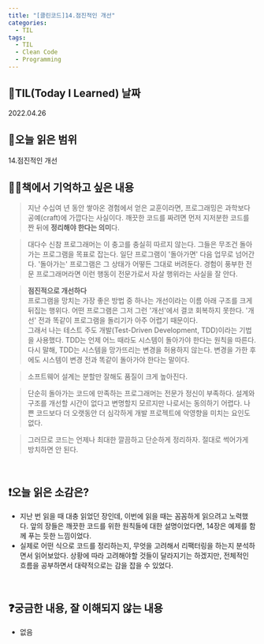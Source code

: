 ```yaml
---
title: "[클린코드]14.점진적인 개선"
categories:
  - TIL
tags:
  - TIL
  - Clean Code
  - Programming
---
```


## 📆TIL(Today I Learned) 날짜

2022.04.26

## 📑오늘 읽은 범위

14.점진적인 개선

## ✍🏻책에서 기억하고 싶은 내용

> 지난 수십여 년 동안 쌓아온 경험에서 얻은 교훈이라면, 프로그래밍은 과학보다 공예(craft)에 가깝다는 사실이다. 깨끗한 코드를 짜려면 먼저 지저분한 코드를 짠 뒤에 **정리해야 한다는 의미**다.

> 대다수 신참 프로그래머는 이 충고를 충실히 따르지 않는다. 그들은 무조건 돌아가는 프로그램을 목표로 잡는다. 일단 프로그램이 '돌아가면' 다음 업무로 넘어간다. '돌아가는' 프로그램은 그 상태가 어떻든 그대로 버려둔다. 경험이 풍부한 전문 프로그래머라면 이런 행동이 전문가로서 자살 행위라는 사실을 잘 안다.

> **점진적으로 개선하다**  
> 프로그램을 망치는 가장 좋은 방법 중 하나는 개선이라는 이름 아래 구조를 크게 뒤집는 행위다. 어떤 프로그램은 그저 그런 '개선'에서 결코 회복하지 못한다. '개선' 전과 똑같이 프로그램을 돌리기가 아주 어렵기 때문이다.  
> 그래서 나는 테스트 주도 개발(Test-Driven Development, TDD)이라는 기법을 사용했다. TDD는 언제 어느 때라도 시스템이 돌아가야 한다는 원칙을 따른다. 다시 말해, TDD는 시스템을 망가뜨리는 변경을 허용하지 않는다. 변경을 가한 후에도 시스템이 변경 전과 똑같이 돌아가야 한다는 말이다.

> 소프트웨어 설계는 분할만 잘해도 품질이 크게 높아진다.

> 단순히 돌아가는 코드에 만족하는 프로그래머는 전문가 정신이 부족하다. 설계와 구조를 개선할 시간이 없다고 변명할지 모르지만 나로서는 동의하기 어렵다. 나쁜 코드보다 더 오랫동안 더 심각하게 개발 프로젝트에 악영향을 미치는 요인도 없다.

> 그러므로 코드는 언제나 최대한 깔끔하고 단순하게 정리하자. 절대로 썩어가게 방치하면 안 된다.

<br />

## ❗오늘 읽은 소감은?

- 지난 번 읽을 때 대충 읽었던 장인데, 이번에 읽을 때는 꼼꼼하게 읽으려고 노력했다. 앞의 장들은 깨끗한 코드를 위한 원칙들에 대한 설명이었다면, 14장은 예제를 함께 푸는 듯한 느낌이었다.
- 실제로 어떤 식으로 코드를 정리하는지, 무엇을 고려해서 리팩터링을 하는지 분석하면서 읽어보았다. 상황에 따라 고려해야할 것들이 달라지기는 하겠지만, 전체적인 흐름을 공부하면서 대략적으로는 감을 잡을 수 있었다.

<br />

## ❓궁금한 내용, 잘 이해되지 않는 내용

- 없음
